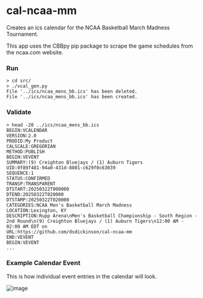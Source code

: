 # cal-ncaa-mm
Creates an ics calendar for the NCAA Basketball March Madness Tournament.

This app uses the CBBpy pip package to scrape the game schedules from the ncaa.com website.

### Run 
```
> cd src/
> ./vcal_gen.py
File '../ics/ncaa_mens_bb.ics' has been deleted.
File '../ics/ncaa_mens_bb.ics' has been created.
```

### Validate
```
> head -20 ../ics/ncaa_mens_bb.ics
BEGIN:VCALENDAR
VERSION:2.0
PRODID:My Product
CALSCALE:GREGORIAN
METHOD:PUBLISH
BEGIN:VEVENT
SUMMARY:(9) Creighton Bluejays / (1) Auburn Tigers
UID:0f89f481-94a0-431d-8801-c629f0c63039
SEQUENCE:1
STATUS:CONFIRMED
TRANSP:TRANSPARENT
DTSTART:20250322T000000
DTEND:20250322T020000
DTSTAMP:20250322T020000
CATEGORIES:NCAA Men's Basketball March Madness
LOCATION:Lexington, KY
DESCRIPTION:Rupp Arena\nMen's Basketball Championship - South Region - 2nd Round\n(9) Creighton Bluejays / (1) Auburn Tigers\n12:00 AM - 02:00 AM EDT on
URL:https://github.com/dsdickinson/cal-ncaa-mm
END:VEVENT
BEGIN:VEVENT
...
```

### Example Calendar Event

This is how individual event entries in the calendar will look.

![image](https://github.com/user-attachments/assets/1497caec-0277-46ea-93aa-51341a9088f3)

